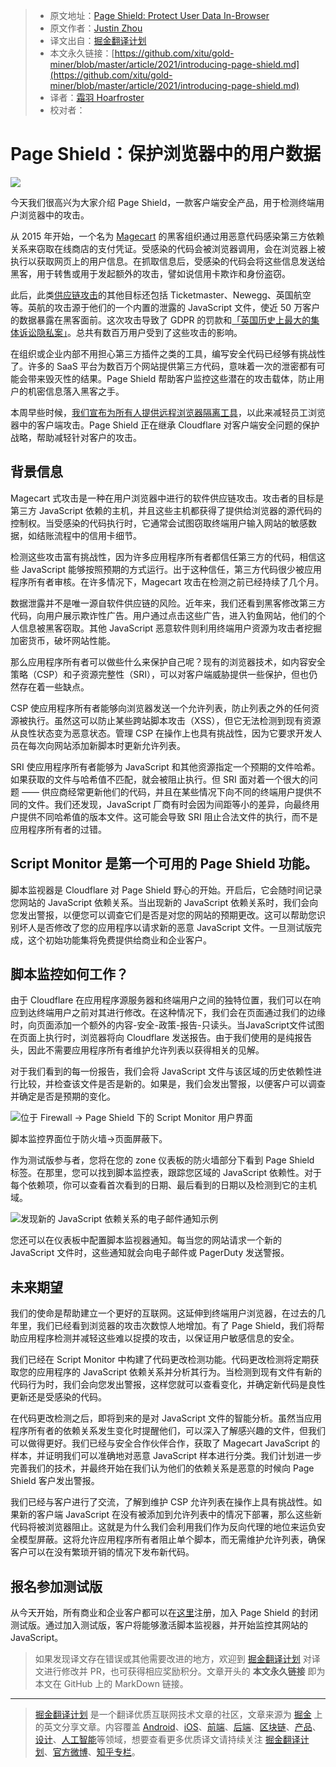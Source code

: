 > * 原文地址：[Page Shield: Protect User Data In-Browser](https://blog.cloudflare.com/introducing-page-shield/)
> * 原文作者：[Justin Zhou](https://blog.cloudflare.com/author/justin-zhou)
> * 译文出自：[掘金翻译计划](https://github.com/xitu/gold-miner)
> * 本文永久链接：[https://github.com/xitu/gold-miner/blob/master/article/2021/introducing-page-shield.md](https://github.com/xitu/gold-miner/blob/master/article/2021/introducing-page-shield.md)
> * 译者：[霜羽 Hoarfroster](https://github.com/Hoarfroster)
> * 校对者：

# Page Shield：保护浏览器中的用户数据

![](https://blog.cloudflare.com/content/images/2021/03/image3-31.png)

今天我们很高兴为大家介绍 Page Shield，一款客户端安全产品，用于检测终端用户浏览器中的攻击。

从 2015 年开始，一个名为 [Magecart](https://sansec.io/what-is-magecart) 的黑客组织通过用恶意代码感染第三方依赖关系来窃取在线商店的支付凭证。受感染的代码会被浏览器调用，会在浏览器上被执行以获取网页上的用户信息。在抓取信息后，受感染的代码会将这些信息发送给黑客，用于转售或用于发起额外的攻击，譬如说信用卡欺诈和身份盗窃。

此后，此类[供应链攻击](https://en.wikipedia.org/wiki/Supply_chain_attack)的其他目标还包括 Ticketmaster、Newegg、英国航空等。英航的攻击源于他们的一个内置的泄露的 JavaScript 文件，使近 50 万客户的数据暴露在黑客面前。这次攻击导致了 GDPR 的罚款和[「英国历史上最大的集体诉讼隐私案」](https://www.bloomberg.com/news/articles/2021-01-12/british-airways-faces-biggest-class-action-suit-over-data-breach)。总共有数百万用户受到了这些攻击的影响。

在组织或企业内部不用担心第三方插件之类的工具，编写安全代码已经够有挑战性了。许多的 SaaS 平台为数百万个网站提供第三方代码，意味着一次的泄密都有可能会带来毁灭性的结果。Page Shield 帮助客户监控这些潜在的攻击载体，防止用户的机密信息落入黑客之手。

本周早些时候，[我们宣布为所有人提供远程浏览器隔离工具](https://blog.cloudflare.com/browser-isolation-for-teams-of-all-sizes/)，以此来减轻员工浏览器中的客户端攻击。Page Shield 正在继承 Cloudflare 对客户端安全问题的保护战略，帮助减轻针对客户的攻击。

## 背景信息

Magecart 式攻击是一种在用户浏览器中进行的软件供应链攻击。攻击者的目标是第三方 JavaScript 依赖的主机，并且这些主机都获得了提供给浏览器的源代码的控制权。当受感染的代码执行时，它通常会试图窃取终端用户输入网站的敏感数据，如结账流程中的信用卡细节。

检测这些攻击富有挑战性，因为许多应用程序所有者都信任第三方的代码，相信这些 JavaScript 能够按照预期的方式运行。出于这种信任，第三方代码很少被应用程序所有者审核。在许多情况下，Magecart 攻击在检测之前已经持续了几个月。

数据泄露并不是唯一源自软件供应链的风险。近年来，我们还看到黑客修改第三方代码，向用户展示欺诈性广告。用户通过点击这些广告，进入钓鱼网站，他们的个人信息被黑客窃取。其他 JavaScript 恶意软件则利用终端用户资源为攻击者挖掘加密货币，破坏网站性能。

那么应用程序所有者可以做些什么来保护自己呢？现有的浏览器技术，如内容安全策略（CSP）和子资源完整性（SRI），可以对客户端威胁提供一些保护，但也仍然存在着一些缺点。

CSP 使应用程序所有者能够向浏览器发送一个允许列表，防止列表之外的任何资源被执行。虽然这可以防止某些跨站脚本攻击（XSS），但它无法检测到现有资源从良性状态变为恶意状态。管理 CSP 在操作上也具有挑战性，因为它要求开发人员在每次向网站添加新脚本时更新允许列表。

SRI 使应用程序所有者能够为 JavaScript 和其他资源指定一个预期的文件哈希。如果获取的文件与哈希值不匹配，就会被阻止执行。但 SRI 面对着一个很大的问题 —— 供应商经常更新他们的代码，并且在某些情况下向不同的终端用户提供不同的文件。我们还发现，JavaScript 厂商有时会因为间距等小的差异，向最终用户提供不同哈希值的版本文件。这可能会导致 SRI 阻止合法文件的执行，而不是应用程序所有者的过错。

## Script Monitor 是第一个可用的 Page Shield 功能。

脚本监视器是 Cloudflare 对 Page Shield 野心的开始。开启后，它会随时间记录您网站的 JavaScript 依赖关系。当出现新的 JavaScript 依赖关系时，我们会向您发出警报，以便您可以调查它们是否是对您的网站的预期更改。这可以帮助您识别坏人是否修改了您的应用程序以请求新的恶意 JavaScript 文件。一旦测试版完成，这个初始功能集将免费提供给商业和企业客户。

## 脚本监控如何工作？

由于 Cloudflare 在应用程序源服务器和终端用户之间的独特位置，我们可以在响应到达终端用户之前对其进行修改。在这种情况下，我们会在页面通过我们的边缘时，向页面添加一个额外的内容-安全-政策-报告-只读头。当JavaScript文件试图在页面上执行时，浏览器将向 Cloudflare 发送报告。由于我们使用的是纯报告头，因此不需要应用程序所有者维护允许列表以获得相关的见解。

对于我们看到的每一份报告，我们会将 JavaScript 文件与该区域的历史依赖性进行比较，并检查该文件是否是新的。如果是，我们会发出警报，以便客户可以调查并确定是否是预期的变化。

![位于 Firewall -> Page Shield 下的 Script Monitor 用户界面](https://blog.cloudflare.com/content/images/2021/03/image1-40.png)

脚本监控界面位于防火墙->页面屏蔽下。

作为测试版参与者，您将在您的 zone 仪表板的防火墙部分下看到 Page Shield 标签。在那里，您可以找到脚本监控表，跟踪您区域的 JavaScript 依赖性。对于每个依赖项，你可以查看首次看到的日期、最后看到的日期以及检测到它的主机域。

![发现新的 JavaScript 依赖关系的电子邮件通知示例](https://blog.cloudflare.com/content/images/2021/03/image2-34.png)

您还可以在仪表板中配置脚本监视器通知。每当您的网站请求一个新的 JavaScript 文件时，这些通知就会向电子邮件或 PagerDuty 发送警报。

## 未来期望

我们的使命是帮助建立一个更好的互联网。这延伸到终端用户浏览器，在过去的几年里，我们已经看到浏览器的攻击次数惊人地增加。有了 Page Shield，我们将帮助应用程序检测并减轻这些难以捉摸的攻击，以保证用户敏感信息的安全。

我们已经在 Script Monitor 中构建了代码更改检测功能。代码更改检测将定期获取您的应用程序的 JavaScript 依赖关系并分析其行为。当检测到现有文件有新的代码行为时，我们会向您发出警报，这样您就可以查看变化，并确定新代码是良性更新还是受感染的代码。

在代码更改检测之后，即将到来的是对 JavaScript 文件的智能分析。虽然当应用程序所有者的依赖关系发生变化时提醒他们，可以深入了解感兴趣的文件，但我们可以做得更好。我们已经与安全合作伙伴合作，获取了 Magecart JavaScript 的样本，并证明我们可以准确地对恶意 JavaScript 样本进行分类。我们计划进一步完善我们的技术，并最终开始在我们认为他们的依赖关系是恶意的时候向 Page Shield 客户发出警报。

我们已经与客户进行了交流，了解到维护 CSP 允许列表在操作上具有挑战性。如果新的客户端 JavaScript 在没有被添加到允许列表中的情况下部署，那么这些新代码将被浏览器阻止。这就是为什么我们会利用我们作为反向代理的地位来运负安全模型屏蔽。这将允许应用程序所有者阻止单个脚本，而无需维护允许列表，确保客户可以在没有繁琐开销的情况下发布新代码。

## 报名参加测试版

从今天开始，所有商业和企业客户都可以在[这里](https://www.cloudflare.com/waf/page-shield/)注册，加入 Page Shield 的封闭测试版。通过加入测试版，客户将能够激活脚本监视器，并开始监控其网站的 JavaScript。

> 如果发现译文存在错误或其他需要改进的地方，欢迎到 [掘金翻译计划](https://github.com/xitu/gold-miner) 对译文进行修改并 PR，也可获得相应奖励积分。文章开头的 **本文永久链接** 即为本文在 GitHub 上的 MarkDown 链接。

---

> [掘金翻译计划](https://github.com/xitu/gold-miner) 是一个翻译优质互联网技术文章的社区，文章来源为 [掘金](https://juejin.im) 上的英文分享文章。内容覆盖 [Android](https://github.com/xitu/gold-miner#android)、[iOS](https://github.com/xitu/gold-miner#ios)、[前端](https://github.com/xitu/gold-miner#前端)、[后端](https://github.com/xitu/gold-miner#后端)、[区块链](https://github.com/xitu/gold-miner#区块链)、[产品](https://github.com/xitu/gold-miner#产品)、[设计](https://github.com/xitu/gold-miner#设计)、[人工智能](https://github.com/xitu/gold-miner#人工智能)等领域，想要查看更多优质译文请持续关注 [掘金翻译计划](https://github.com/xitu/gold-miner)、[官方微博](http://weibo.com/juejinfanyi)、[知乎专栏](https://zhuanlan.zhihu.com/juejinfanyi)。